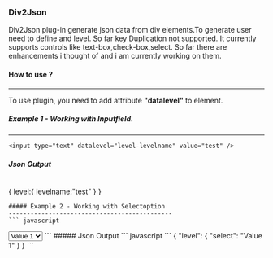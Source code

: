 ### Div2Json

Div2Json plug-in generate json data from div elements.To generate user need to define and level. So far key Duplication not supported. It currently supports controls like text-box,check-box,select. So far there are enhancements i thought of and i am currently working on them.

#### How to use ?
----------------------------------------
To use plugin, you need to add attribute <b>"datalevel"</b> to element.

##### Example 1 - Working with Inputfield.
----------------------------------------
```
<input type="text" datalevel="level-levelname" value="test" />
```
##### Json Output
``` javascript
```
{
	level:{
		levelname:"test"
	}
}
```
##### Example 2 - Working with Selectoption
---------------------------------------------
``` javascript
```
<select>
	<option datalevel="level-select">Value 1</option>
	<option datalevel="level-select">Value 2</option>
	<option datalevel="level-select">Value 3</option>
 </select>
```
##### Json Output
``` javascript
```
{ 
	"level": { 
		"select": "Value 1" 
	}
}	
```
